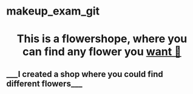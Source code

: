 # makeup_exam_git
<h1 align="center">This is a flowershope, where you can find any flower you <a href=" target="_blank">want 🌺</a> 
  <h2>___I created a shop where you could find different flowers___</h2>

